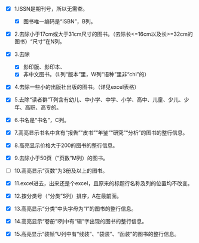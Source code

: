 -   [x] 1.ISSN是期刊号，所以无需查。
    -   [x] 图书唯一编码是“ISBN”，B列。
-   [x] 2.去除小于17cm或大于31cm尺寸的图书。（去除长<=16cm以及长>=32cm的图书）“尺寸”在N列。
-   [x] 3.去除
    -   [x] 影印版、影印本、
    -   [x] 非中文图书。（L列“版本”里，W列“语种”里非“chi”的）
-   [x] 4.去除一些小的出版社出版的图书。（详见excel表格）
-   [x] 5.去除“读者群”T列含有幼儿、中小学、中学、小学、高中、儿童、少儿、少年、高职、高专的。
-   [x] 6.书名是“书名”，C列。
-   [x] 7.高亮显示书名中含有“报告”“皮书”“年鉴”“研究”“分析”的图书的整行信息。
-   [x] 8.高亮显示价格大于200的图书的整行信息。
-   [x] 9.去除小于50页（“页数”M列）的图书。
-   [ ] 10.高亮显示“页数”为3册及以上的图书。
-   [x] 11.excel进去，出来还是个excel，且原来的标题行名称及列的位置均不改变。
-   [x] 12.按分类号（“分类”S列）排序，A在最前面。
-   [x] 13.高亮显示“分类”中头字母为“I”的图书的整行信息。
-   [x] 14.高亮显示“卷册”I列中有“辑”字出现的图书的整行信息。
-   [x] 15.高亮显示“装帧”U列中有“线装”、“袋装”、“函装”的图书的整行信息。

